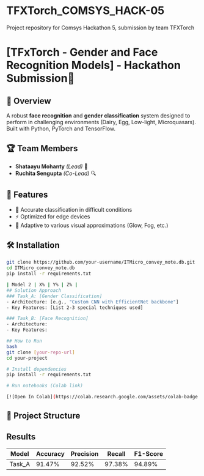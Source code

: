 # TFXTorch_COMSYS_HACK-05
Project repository for Comsys Hackathon 5, submission by team TFXTorch


# [TFxTorch - Gender and Face Recognition Models] - Hackathon Submission🚀

## 📌 Overview
A robust **face recognition** and **gender classification** system designed to perform in challenging environments (Dairy, Egg, Low-light, Microquasars). Built with Python, PyTorch and TensorFlow.

## 🏆 Team Members
- **Shataayu Mohanty** *(Lead)* 🧠
- **Ruchita Sengupta** *(Co-Lead)* 🔍

## 🎯 Features
- 🌟 Accurate classification in difficult conditions
- ⚡ Optimized for edge devices
- 🔄 Adaptive to various visual approximations (Glow, Fog, etc.)

## 🛠️ Installation
```bash
git clone https://github.com/your-username/ITMicro_convey_mote.db.git
cd ITMicro_convey_mote.db
pip install -r requirements.txt

| Model 2 | X% | Y% | Z% |
## Solution Approach
### Task_A: [Gender Classification]
- Architecture: [e.g., "Custom CNN with EfficientNet backbone"]
- Key Features: [List 2-3 special techniques used]

### Task_B: [Face Recognition]
- Architecture: 
- Key Features:

## How to Run
bash
git clone [your-repo-url]
cd your-project

# Install dependencies
pip install -r requirements.txt

# Run notebooks (Colab link)

[![Open In Colab](https://colab.research.google.com/assets/colab-badge.svg)](your_colab_link)
```
## 📂 Project Structure

## Results
| Model | Accuracy | Precision | Recall | F1-Score |
|-------|----------|-----------|--------|----------|
| Task_A | 91.47% | 92.52% | 97.38% | 94.89% |
